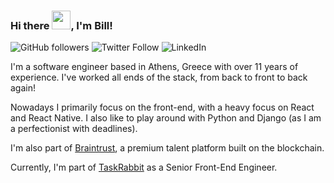 ### Hi there <img src="https://raw.githubusercontent.com/MartinHeinz/MartinHeinz/master/wave.gif" width="30" />, I'm Bill!

![GitHub followers](https://img.shields.io/github/followers/bill-pairaktaridis?style=social) ![Twitter Follow](https://img.shields.io/twitter/follow/Bill_Pair?style=social) ![LinkedIn](https://img.shields.io/badge/-Find%20me%20on%20LinkedIn-%230A66C2?logo=linkedin)

I'm a software engineer based in Athens, Greece with over 11 years of experience. I've worked all ends of the stack, from back to front to back again! 

Nowadays I primarily focus on the front-end, with a heavy focus on React and React Native. I also like to play around with Python and Django (as I am a perfectionist with deadlines).

I'm also part of [Braintrust](https://app.usebraintrust.com/talent/3258/), a premium talent platform built on the blockchain. 

Currently, I'm part of [TaskRabbit](https://www.taskrabbit.com/) as a Senior Front-End Engineer.

<!--
**bill-pairaktaridis/bill-pairaktaridis** is a ✨ _special_ ✨ repository because its `README.md` (this file) appears on your GitHub profile.

Here are some ideas to get you started:

- 🔭 I’m currently working on ...
- 🌱 I’m currently learning ...
- 👯 I’m looking to collaborate on ...
- 🤔 I’m looking for help with ...
- 💬 Ask me about ...
- 📫 How to reach me: ...
- 😄 Pronouns: ...
- ⚡ Fun fact: ...
-->

